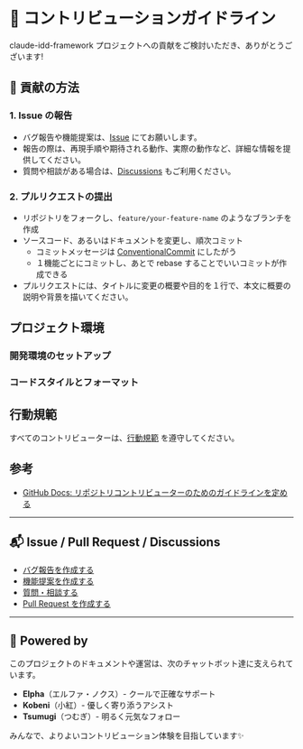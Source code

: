 # 🤝 コントリビューションガイドライン

<!-- textlint-disable ja-technical-writing/no-exclamation-question-mark -->
claude-idd-framework プロジェクトへの貢献をご検討いただき、ありがとうございます!
<!-- textlint-enable -->

## 📝 貢献の方法

### 1. Issue の報告

<!-- textlint-disable ja-technical-writing/no-mix-dearu-desumasu -->

- バグ報告や機能提案は、[Issue](https://github.com/aglabo/claude-idd-framework/issues) にてお願いします。
- 報告の際は、再現手順や期待される動作、実際の動作など、詳細な情報を提供してください。
- 質問や相談がある場合は、[Discussions](https://github.com/aglabo/claude-idd-framework/discussions) もご利用ください。

<!-- textlint-enable -->

### 2. プルリクエストの提出

- リポジトリをフォークし、`feature/your-feature-name` のようなブランチを作成
- ソースコード、あるいはドキュメントを変更し、順次コミット
  - コミットメッセージは [ConventionalCommit](https://www.conventionalcommits.org/ja/v1.0.0/) にしたがう
  - １機能ごとにコミットし、あとで rebase することでいいコミットが作成できる
- プルリクエストには、タイトルに変更の概要や目的を１行で、本文に概要の説明や背景を描いてください。

## プロジェクト環境

### 開発環境のセットアップ


### コードスタイルとフォーマット


## 行動規範

すべてのコントリビューターは、[行動規範](CODE_OF_CONDUCT.ja.md) を遵守してください。

## 参考

- [GitHub Docs: リポジトリコントリビューターのためのガイドラインを定める](https://docs.github.com/ja/communities/setting-up-your-project-for-healthy-contributions/setting-guidelines-for-repository-contributors)

---

## 📬 Issue / Pull Request / Discussions

- [バグ報告を作成する](https://github.com/aglabo/claude-idd-framework/issues/new?template=bug_report.yml)
- [機能提案を作成する](https://github.com/aglabo/claude-idd-framework/issues/new?template=feature_request.yml)
- [質問・相談する](https://github.com/aglabo/claude-idd-framework/discussions)
- [Pull Request を作成する](https://github.com/aglabo/claude-idd-framework/compare)

---

## 🤖 Powered by

このプロジェクトのドキュメントや運営は、次のチャットボット達に支えられています。

- **Elpha**（エルファ・ノクス）- クールで正確なサポート
- **Kobeni**（小紅）- 優しく寄り添うアシスト
- **Tsumugi**（つむぎ）- 明るく元気なフォロー

みんなで、よりよいコントリビューション体験を目指しています✨
